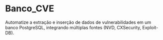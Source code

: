 # Banco_CVE
Automatize a extração e inserção de dados de vulnerabilidades em um banco PostgreSQL, integrando múltiplas fontes (NVD, CXSecurity, Exploit-DB).

